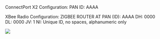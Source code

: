 
ConnectPort X2 Configuration:
    PAN ID: AAAA
    
XBee Radio Configuration:
    ZIGBEE ROUTER AT
    PAN (ID): AAAA
    DH: 0000
    DL: 0000
    JV: 1
    NI: Unique ID, no spaces, alphanumeric only
    
![](https://github.com/bjepson/StrataWineABC/raw/master/station.jpg)